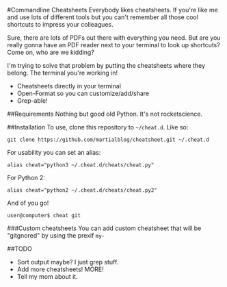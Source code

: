 #Commandline Cheatsheets
Everybody likes cheatsheets. If you're like me and use lots of different tools but you can't remember all those cool shortcuts to impress your colleagues.

Sure, there are lots of PDFs out there with everything you need. But are you really gonna have an PDF reader next to your terminal to look up shortcuts? Come on, who are we kidding?

I'm trying to solve that problem by putting the cheatsheets where they belong. The terminal you're working in!

- Cheatsheets directly in your terminal
- Open-Format so you can customize/add/share
- Grep-able!

##Requirements
Nothing but good old Python. It's not rocketscience.

##Installation
To use, clone this repository to ```~/cheat.d```. Like so:

```git clone https://github.com/martialblog/cheatsheet.git ~/.cheat.d```

For usability you can set an alias:

```alias cheat="python3 ~/.cheat.d/cheats/cheat.py"```

For Python 2:

```alias cheat="python2 ~/.cheat.d/cheats/cheat.py2"```

And of you go!

```user@computer$ cheat git```

###Custom cheatsheets
You can add custom cheatsheet that will be "gitgnored" by using the prexif ```my-```

##TODO
- Sort output maybe? I just grep stuff.
- Add more cheatsheets! MORE!
- Tell my mom about it.
